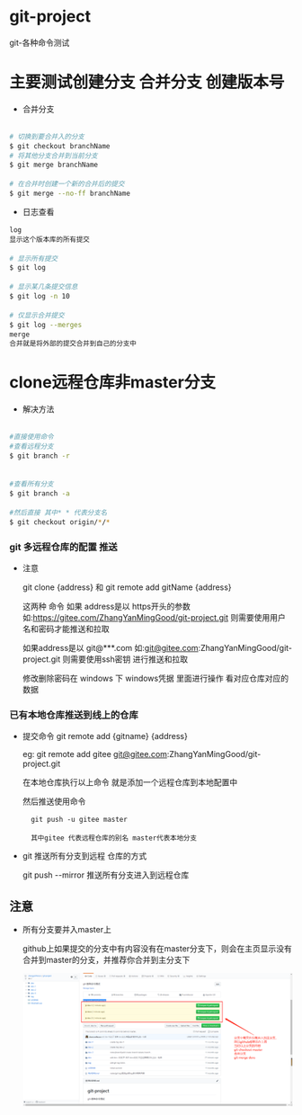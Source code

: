 # git-project
git-各种命令测试
# 主要测试创建分支 合并分支 创建版本号

- 合并分支

```sh

# 切换到要合并入的分支
$ git checkout branchName
# 将其他分支合并到当前分支
$ git merge branchName

# 在合并时创建一个新的合并后的提交
$ git merge --no-ff branchName

```

- 日志查看
```sh
log
显示这个版本库的所有提交

# 显示所有提交
$ git log

# 显示某几条提交信息
$ git log -n 10

# 仅显示合并提交
$ git log --merges
merge
合并就是将外部的提交合并到自己的分支中

```

# clone远程仓库非master分支

- 解决方法

```sh

#直接使用命令
#查看远程分支
$ git branch -r 


#查看所有分支
$ git branch -a 

#然后直接 其中* * 代表分支名
$ git checkout origin/*/*

```


### git 多远程仓库的配置 推送

- 注意

    git clone {address} 和 git remote add gitName {address}

    这两种 命令 如果 address是以 https开头的参数
    如:https://gitee.com/ZhangYanMingGood/git-project.git
    则需要使用用户名和密码才能推送和拉取

    如果address是以 git@***.com
    如:git@gitee.com:ZhangYanMingGood/git-project.git
    则需要使用ssh密钥 进行推送和拉取

    修改删除密码在 windows 下 windows凭据 里面进行操作  看对应仓库对应的数据

### 已有本地仓库推送到线上的仓库

- 提交命令
    git remote add {gitname} {address}

    eg: git remote add gitee git@gitee.com:ZhangYanMingGood/git-project.git
    
    在本地仓库执行以上命令 就是添加一个远程仓库到本地配置中

    然后推送使用命令

        git push -u gitee master

        其中gitee 代表远程仓库的别名 master代表本地分支
    
- git 推送所有分支到远程 仓库的方式

    git push --mirror 推送所有分支进入到远程仓库  
    

        
## 注意

- 所有分支要并入master上

    github上如果提交的分支中有内容没有在master分支下，则会在主页显示没有合并到master的分支，并推荐你合并到主分支下

    ![](./pic/gitfenzhi.png)